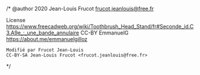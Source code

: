 /* @author 2020 Jean-Louis Frucot <frucot.jeanlouis@free.fr>
   
   License 
    https://www.freecadweb.org/wiki/Toothbrush_Head_Stand/fr#Seconde_id.C3.A9e_:_une_bande_annulaire
    CC-BY EmmanuelG https://about.me/emmanuelgilloz

    Modifié par Frucot Jean-Louis
    CC-BY-SA Jean-Louis Frucot <frucot.jeanlouis@free.fr>
*/
